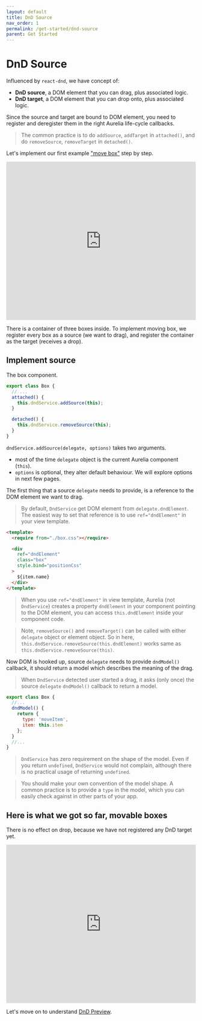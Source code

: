 ```yaml
---
layout: default
title: DnD Source
nav_order: 1
permalink: /get-started/dnd-source
parent: Get Started
---
```


# DnD Source

Influenced by `react-dnd`, we have concept of:

  * __DnD source__, a DOM element that you can drag, plus associated logic.
  * __DnD target__, a DOM element that you can drop onto, plus associated logic.

Since the source and target are bound to DOM element, you need to register and deregister them in the right Aurelia life-cycle callbacks.

> The common practice is to do `addSource`, `addTarget` in `attached()`, and do `removeSource`, `removeTarget` in `detached()`.

Let's implement our first example ["move box"](../examples/move-box) step by step.

<iframe style="width: 100%; height: 420px; border: 0;" loading="lazy" src="https://gist.dumber.app/?gist=da80d504cf7df57ab326d91e478aac72&open=src%2Fbox.js&open=src%2Fbox.html&open=src%2Fcontainer.js&open=src%2Fcontainer.html"></iframe>

There is a container of three boxes inside. To implement moving box, we register every box as a source (we want to drag), and register the container as the target (receives a drop).

## Implement source

The box component.

```js
export class Box {
  // ...
  attached() {
    this.dndService.addSource(this);
  }

  detached() {
    this.dndService.removeSource(this);
  }
}
```

`dndService.addSource(delegate, options)` takes two arguments.

  * most of the time `delegate` object is the current Aurelia component (`this`).
  * `options` is optional, they alter default behaviour. We will explore options in next few pages.

The first thing that a source `delegate` needs to provide, is a reference to the DOM element we want to drag.

> By default, `DndService` get DOM element from `delegate.dndElement`. The easiest way to set that reference is to use `ref="dndElement"` in your view template.

```html
<template>
  <require from="./box.css"></require>

  <div
    ref="dndElement"
    class="box"
    style.bind="positionCss"
  >
    ${item.name}
  </div>
</template>
```

> When you use `ref="dndElement"` in view template, Aurelia (not `DndService`) creates a property `dndElement` in your component pointing to the DOM element, you can access `this.dndElement` inside your component code.

> Note, `removeSource()` and `removeTarget()` can be called with either `delegate` object or element object. So in here, `this.dndService.removeSource(this.dndElement)` works same as `this.dndService.removeSource(this)`.

Now DOM is hooked up, source `delegate` needs to provide `dndModel()` callback, it should return a model which describes the meaning of the drag.

> When `DndService` detected user started a drag, it asks (only once) the source `delegate` `dndModel()` callback to return a model.

```js
export class Box {
  //...
  dndModel() {
    return {
      type: 'moveItem',
      item: this.item
    };
  }
  //...
}
```

> `DndService` has zero requirement on the shape of the model. Even if you return `undefined`, `DndService` would not complain, although there is no practical usage of returning `undefined`.

> You should make your own convention of the model shape. A common practice is to provide a `type` in the model, which you can easily check against in other parts of your app.

## Here is what we got so far, movable boxes

There is no effect on drop, because we have not registered any DnD target yet.

<iframe style="width: 100%; height: 420px; border: 0;" loading="lazy" src="https://gist.dumber.app/?gist=095688e86b96435b298125ec5da688dd&open=src%2Fbox.js&open=src%2Fbox.html"></iframe>

Let's move on to understand [DnD Preview](./dnd-preview).

